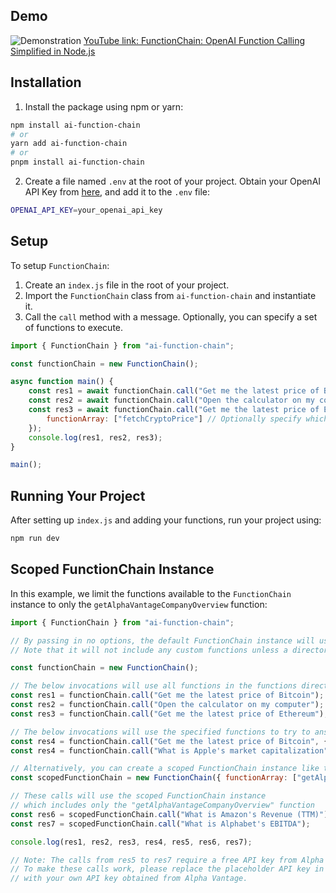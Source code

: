 ## Demo

![Demonstration](https://i.imgur.com/aFpv4iu.gif)
[YouTube link: FunctionChain: OpenAI Function Calling Simplified in Node.js](https://youtu.be/jmrFG7n3Nt8)

## Installation

1. Install the package using npm or yarn:

```bash
npm install ai-function-chain
# or
yarn add ai-function-chain
# or
pnpm install ai-function-chain
```

2. Create a file named `.env` at the root of your project. Obtain your OpenAI API Key from [here](https://platform.openai.com/account/api-keys), and add it to the `.env` file:

```bash
OPENAI_API_KEY=your_openai_api_key
```

## Setup

To setup `FunctionChain`:

1. Create an `index.js` file in the root of your project.
2. Import the `FunctionChain` class from `ai-function-chain` and instantiate it.
3. Call the `call` method with a message. Optionally, you can specify a set of functions to execute.

```javascript
import { FunctionChain } from "ai-function-chain";

const functionChain = new FunctionChain();

async function main() {
    const res1 = await functionChain.call("Get me the latest price of Bitcoin");
    const res2 = await functionChain.call("Open the calculator on my computer");
    const res3 = await functionChain.call("Get me the latest price of Ethereum", {
        functionArray: ["fetchCryptoPrice"] // Optionally specify which functions to use
    });
    console.log(res1, res2, res3);
}

main();
```
## Running Your Project

After setting up `index.js` and adding your functions, run your project using:

```bash
npm run dev
```
## Scoped FunctionChain Instance

In this example, we limit the functions available to the `FunctionChain` instance to only the `getAlphaVantageCompanyOverview` function:

```javascript
import { FunctionChain } from "ai-function-chain";

// By passing in no options, the default FunctionChain instance will use all available functions within the core FunctionChain library.
// Note that it will not include any custom functions unless a directory is explicitly passed.

const functionChain = new FunctionChain();

// The below invocations will use all functions in the functions directory to try to answer the question
const res1 = functionChain.call("Get me the latest price of Bitcoin");
const res2 = functionChain.call("Open the calculator on my computer");
const res3 = functionChain.call("Get me the latest price of Ethereum");

// The below invocations will use the specified functions to try to answer the question
const res4 = functionChain.call("Get me the latest price of Bitcoin", { functionArray: ["fetchCryptoPrices"] });
const res4 = functionChain.call("What is Apple's market capitalization", { functionArray: ["getAlphaVantageCompanyOverview"] });

// Alternatively, you can create a scoped FunctionChain instance like this to use an array of functions for all calls made with a FunctionChain instance
const scopedFunctionChain = new FunctionChain({ functionArray: ["getAlphaVantageCompanyOverview"] });

// These calls will use the scoped FunctionChain instance
// which includes only the "getAlphaVantageCompanyOverview" function
const res6 = scopedFunctionChain.call("What is Amazon's Revenue (TTM)");
const res7 = scopedFunctionChain.call("What is Alphabet's EBITDA");

console.log(res1, res2, res3, res4, res5, res6, res7);

// Note: The calls from res5 to res7 require a free API key from Alpha Vantage.
// To make these calls work, please replace the placeholder API key in the .env file
// with your own API key obtained from Alpha Vantage.
```
